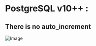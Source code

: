 # PostgreSQL v10++ : 
## There is no auto_increment

![Image](/screenshots/data_output_fundamentals_act_1.jpg)